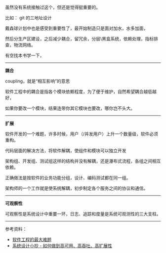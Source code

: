 

虽然没有系统接触过这个，但还是觉得挺重要的。

比如： git 的三地址设计

戴森球计划中也是感受到重要性了，最开始制造只是面对加水，水多加面，

然后分生产区建设，之后减少耦合，留冗余，分层\黑盒系统，依赖处理，指标排查，物流网络。

有空找本书学一下，

-------------

**耦合**

coupling，就是“相互影响”的意思

软件工程中的耦合是指各个模块依赖程度，为了便于维护，自然希望耦合越低越好，

如果你要改一个模块，结果连带你其它模块也要改，哪你岂不头大。

------------

**扩展**

软件开发的一个难题，许多时候，用户（/并发用户）上升一个数量级，软件必须重构。

代码层面的解决方法，将软件解耦，使组件和模块可以独立开发

架构组、开发组、测试组这样的结构并没有解耦，还是瀑布式流程，各组之间相互依赖。

正确做法是按软件的业务功能分组，设计、编码测试都在同一组。

架构师的一个工作就是使系统解耦，初步制定各个服务之间的协议和通信。


------------

**可观察性**

可观察性是系统设计中重要一环，日志、追踪和度量是系统可观测性的三大支柱。




------------

参考资料：
- [软件工程的最大难题](https://www.ruanyifeng.com/blog/2021/05/scaling-problem.html)
- [系统设计小抄 - 如何做到高可用、高吞吐、高扩展性](https://mp.weixin.qq.com/s/1hxSL28GgMcR1S1Lgp5_cg)